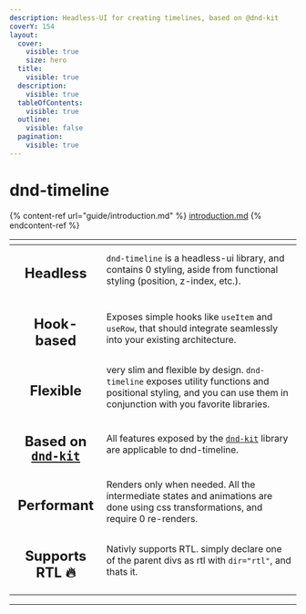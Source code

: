 ```yaml
---
description: Headless-UI for creating timelines, based on @dnd-kit
coverY: 154
layout:
  cover:
    visible: true
    size: hero
  title:
    visible: true
  description:
    visible: true
  tableOfContents:
    visible: true
  outline:
    visible: false
  pagination:
    visible: true
---
```


# dnd-timeline

{% content-ref url="guide/introduction.md" %}
[introduction.md](guide/introduction.md)
{% endcontent-ref %}

<table data-view="cards"><thead><tr><th align="center"></th><th></th></tr></thead><tbody><tr><td align="center"><h2>Headless</h2></td><td><code>dnd-timeline</code> is a headless-ui library, and contains 0 styling, aside from functional styling (position, z-index, etc.).</td></tr><tr><td align="center"><h2>Hook-based</h2></td><td>Exposes simple hooks like <code>useItem</code> and <code>useRow</code>, that should integrate seamlessly into your existing architecture.</td></tr><tr><td align="center"><h2>Flexible</h2></td><td>very slim and flexible by design. <code>dnd-timeline</code> exposes utility functions and positional styling, and you can use them in conjunction with you favorite libraries.</td></tr><tr><td align="center"><h2>Based on <a href="https://dndkit.com/"><code>dnd-kit</code></a></h2></td><td>All features exposed by the <a href="https://docs.dndkit.com/"><code>dnd-kit</code></a> library are applicable to dnd-timeline.</td></tr><tr><td align="center"><h2>Performant</h2></td><td>Renders only when needed. All the intermediate states and animations are done using css transformations, and require 0 re-renders.</td></tr><tr><td align="center"><h2>Supports RTL 🔥</h2></td><td>Nativly supports RTL. simply declare one of the parent divs as rtl with <code>dir="rtl"</code>, and thats it.</td></tr></tbody></table>

---
